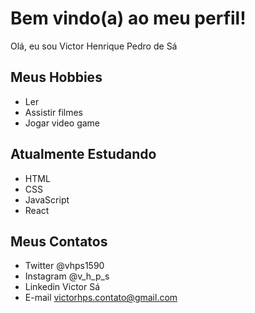 # Bem vindo(a) ao meu perfil!

Olá, eu sou Victor Henrique Pedro de Sá

## Meus Hobbies

- Ler
- Assistir filmes
- Jogar video game

## Atualmente Estudando

- HTML 
- CSS
- JavaScript
- React

## Meus Contatos 

- Twitter @vhps1590
- Instagram @v_h_p_s
- Linkedin Victor Sá 
- E-mail victorhps.contato@gmail.com
